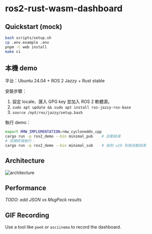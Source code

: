 # ros2-rust-wasm-dashboard

## Quickstart (mock)

```bash
bash scripts/setup.sh
cp .env.example .env
pnpm -C web install
make ci
```

## 本機 demo

平台：Ubuntu 24.04 + ROS 2 Jazzy + Rust stable

安裝步驟：
1. 設定 locale、匯入 GPG key 並加入 ROS 2 軟體源。
2. `sudo apt update && sudo apt install ros-jazzy-ros-base`
3. `source /opt/ros/jazzy/setup.bash`

執行 demo：

```bash
export RMW_IMPLEMENTATION=rmw_cyclonedds_cpp
cargo run -p ros2_demo --bin minimal_pub    # 自動結束
# 另開終端執行：
cargo run -p ros2_demo --bin minimal_sub    # 收到 ≥10 則後自動結束
```

## Architecture

![architecture](docs/architecture.png)

## Performance

_TODO: add JSON vs MsgPack results_

## GIF Recording

Use a tool like `peek` or `asciinema` to record the dashboard.
